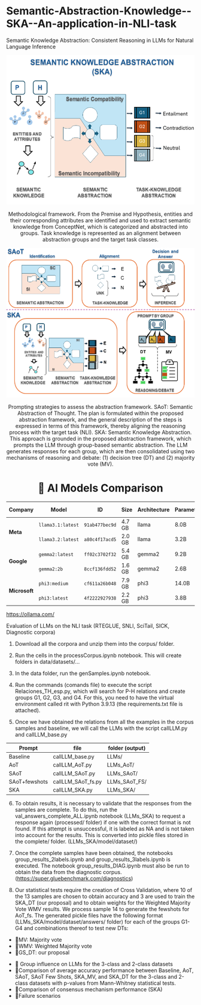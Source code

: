 # Semantic-Abstraction-Knowledge--SKA--An-application-in-NLI-task
Semantic Knowledge Abstraction: Consistent Reasoning in LLMs for Natural Language Inference

<div align="center">
<img src="imgs/Framework.png" 
     alt="Framework" 
     width="600" 
     height="400"
     title="Framework">


Methodological framework. From the Premise and Hypothesis, entities and their corresponding attributes are identified and used to extract semantic knowledge from ConceptNet, which is categorized and abstracted into groups. Task knowledge is represented as an alignment between abstraction groups and the target task classes.

<img src="imgs/SKA.png" 
     alt="" 
     width="600" 
     height="400"
     title="Semantic Knowledge Abstraction (SKA)">


Prompting strategies to assess the abstraction framework. SAoT: Semantic Abstraction of Thought. The plan is formulated within the proposed abstraction framework, and the general description of the steps is expressed in terms of this framework, thereby aligning the reasoning process with the target task (NLI). SKA: Semantic Knowledge Abstraction. This approach is grounded in the proposed abstraction
framework, which prompts the LLM through group-based semantic abstraction. The LLM generates responses for each group, which are then consolidated using two mechanisms of reasoning and debate: (1) decision tree (DT) and (2) majority vote (MV).


# 🤖 AI Models Comparison
  
</div>

<table>
  <thead>
    <tr>
      <th>Company</th>
      <th>Model</th>
      <th>ID</th>
      <th>Size</th>
      <th>Architecture</th>
      <th>Parameters</th>
      <th>Quantization</th>
      <th>Context Length</th>
      <th>Embedding Length</th>
    </tr>
  </thead>
  <tbody>
    <tr>
      <td rowspan="2"><strong>Meta</strong></td>
      <td><code>llama3.1:latest</code></td>
      <td><code>91ab477bec9d</code></td>
      <td>4.7 GB</td>
      <td>llama</td>
      <td>8.0B</td>
      <td>Q4_0</td>
      <td>131072</td>
      <td>4096</td>
    </tr>
    <tr>
      <td><code>llama3.2:latest</code></td>
      <td><code>a80c4f17acd5</code></td>
      <td>2.0 GB</td>
      <td>llama</td>
      <td>3.2B</td>
      <td>Q4_K_M</td>
      <td>131072</td>
      <td>3072</td>
    </tr>
    <tr>
      <td rowspan="2"><strong>Google</strong></td>
      <td><code>gemma2:latest</code></td>
      <td><code>ff02c3702f32</code></td>
      <td>5.4 GB</td>
      <td>gemma2</td>
      <td>9.2B</td>
      <td>Q4_0</td>
      <td>8192</td>
      <td>3584</td>
    </tr>
    <tr>
      <td><code>gemma2:2b</code></td>
      <td><code>8ccf136fdd52</code></td>
      <td>1.6 GB</td>
      <td>gemma2</td>
      <td>2.6B</td>
      <td>Q4_0</td>
      <td>8192</td>
      <td>2304</td>
    </tr>
    <tr>
      <td rowspan="2"><strong>Microsoft</strong></td>
      <td><code>phi3:medium</code></td>
      <td><code>cf611a26b048</code></td>
      <td>7.9 GB</td>
      <td>phi3</td>
      <td>14.0B</td>
      <td>Q4_0</td>
      <td>131072</td>
      <td>5120</td>
    </tr>
    <tr>
      <td><code>phi3:latest</code></td>
      <td><code>4f2222927938</code></td>
      <td>2.2 GB</td>
      <td>phi3</td>
      <td>3.8B</td>
      <td>Q4_0</td>
      <td>131072</td>
      <td>3072</td>
    </tr>
  </tbody>
</table>

https://ollama.com/

Evaluation of LLMs on the NLI task (RTEGLUE, SNLI, SciTail, SICK, Diagnostic corpora)

1. Download all the corpora and unzip them into the corpus/ folder.
2. Run the cells in the processCorpus.ipynb notebook. This will create folders in data/datasets/...
3. In the data folder, run the genSamples.ipynb notebook.
4. Run the commands (comands file) to execute the script Relaciones_TH_esp.py, which will search for P-H relations and create groups G1, G2, G3, and G4.
For this, you need to have the virtual environment called rit with Python 3.9.13 (the requirements.txt file is attached).

5. Once we have obtained the relations from all the examples in the corpus samples and baseline, we will call the LLMs with the script callLLM.py and callLLM_base.py

<table>
  <thead>
    <tr><th>Prompt</th><th>file</th><th>folder (output)</th></tr>
  </thead>
  <tbody>
    <tr><td>Baseline</td><td>        callLLM_base.py</td><td>    LLMs/</tr>
    <tr><td>AoT     </td><td>        callLLM_AoT.py </td><td>    LLMs_AoT/</tr>
    <tr><td>SAoT     </td><td>        callLLM_SAoT.py </td><td>    LLMs_SAoT/</tr>
    <tr><td>SAoT+fewshots     </td><td>        callLLM_SAoT_fs.py </td><td>    LLMs_SAoT_FS/</tr>
    <tr><td>SKA     </td><td>        callLLM_SKA.py </td><td>    LLMs_SKA/</tr>
  </tbody>
</table>


6. To obtain results, it is necessary to validate that the responses from the samples are complete. To do this, run the val_answers_complete_ALL.ipynb notebook (LLMs_SKA) to request a response again (processed/ folder) if one with the correct format is not found. If this attempt is unsuccessful, it is labeled as NA and is not taken into account for the results. This is converted into pickle files stored in the complete/ folder. (LLMs_SKA/model/dataset/)

7. Once the complete samples have been obtained, the notebooks group_results_2labels.ipynb and group_results_3labels.ipynb is executed. The notebook group_results_DIAG.ipynb must also be run to obtain the data from the diagnostic corpus. (https://super.gluebenchmark.com/diagnostics)

8. Our statistical tests require the creation of Cross Validation, where 10 of the 13 samples are chosen to obtain accuracy and 3 are used to train the SKA_DT (our proposal) and to obtain weights for the Weighted Majority Vote WMV results. We process sample 14 to generate the fewshots for AoT_fs.
The generated pickle files have the following format (LLMs_SKA/model/dataset/answers/ folder) for each of the groups G1-G4 and combinations thereof to test new DTs:

<ul class="lista-tarjetas">
    <li>🚀MV: Majority vote</li>
    <li>🚀WMV: Weighted Majority vote</li>
    <li>🚀GS_DT: our proposal </li>
</ul>

<ul class="lista-emoji">
    <li>🎯 Group influence on LLMs for the 3-class and 2-class datasets</li>
    <li>🎯Comparison of average accuracy performance between Baseline, AoT, SAoT, SAoT Few Shots, SKA_MV, and SKA_DT for the 3-class and 2-class datasets with p-values from Mann-Whitney statistical tests.</li>
    <li>🎯Comparison of consensus mechanism performance (SKA)</li>
    <li>🎯Failure scenarios</li>
</ul>

